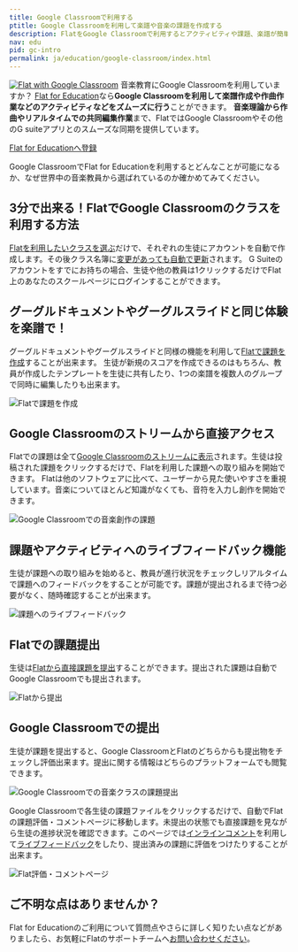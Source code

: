 ```yaml
---
title: Google Classroomで利用する
ptitle: Google Classroomを利用して楽譜や音楽の課題を作成する
description: FlatをGoogle Classroomで利用するとアクティビティや課題、楽譜が簡単に作成できます。音楽理論から作曲や共同楽譜編集まで可能になります。FlatはGoogle Classroomと同期できるものの中でも最高のプラットフォームです。
nav: edu
pid: gc-intro
permalink: ja/education/google-classroom/index.html
---
```


<a class="fll" href="https://flat.io/edu/signup?ref=help-gc&gclassroom=true"><img src="https://flat.io/img/logo-classroom-square-shadow.svg" alt="Flat with Google Classroom" style="border:0"></a>
音楽教育にGoogle Classroomを利用していますか？
[Flat for Education](https://flat.io/ja/edu)なら**Google Classroomを利用して楽譜作成や作曲作業などのアクティビティなどをズムーズに行う**ことができます。
**音楽理論から作曲やリアルタイムでの共同編集作業**まで、FlatではGoogle Classroomやその他のG suiteアプリとのスムーズな同期を提供しています。

<div class="btn-cta-wrapper"><a href="https://flat.io/edu/signup?ref=help-gc&gclassroom=true" class="btn-cta-site">Flat for Educationへ登録</a></div>

Google ClassroomでFlat for Educationを利用するとどんなことが可能になるか、なぜ世界中の音楽教員から選ばれているのか確かめてみてください。
<br>

## 3分で出来る！FlatでGoogle Classroomのクラスを利用する方法

[Flatを利用したいクラスを選ぶ](/help/en/education/google-classroom/setup-course.html)だけで、それぞれの生徒にアカウントを自動で作成します。その後クラス名簿に[変更があっても自動で更新](/help/en/education/google-classroom/faq.html#what-is-the--instant-roster-update)されます。
G Suiteのアカウントをすでにお持ちの場合、生徒や他の教員は1クリックするだけでFlat上のあなたのスクールページにログインすることができます。
<br>


## グーグルドキュメントやグーグルスライドと同じ体験を楽譜で！

グーグルドキュメントやグーグルスライドと同様の機能を利用して[Flatで課題を作成](/help/en/education/google-classroom/create-music-notation-assignment.html)することが出来ます。
生徒が新規のスコアを作成できるのはもちろん、教員が作成したテンプレートを生徒に共有したり、1つの楽譜を複数人のグループで同時に編集したりも出来ます。

![Flatで課題を作成](/help/assets/img/edu-ja/class-new-assignment-pick-type.png)
<br>


## Google Classroomのストリームから直接アクセス

Flatでの課題は全て[Google Classroomのストリームに表示](/help/en/education/google-classroom/student-experience.html)されます。生徒は投稿された課題をクリックするだけで、Flatを利用した課題への取り組みを開始できます。
Flatは他のソフトウェアに比べて、ユーザーから見た使いやすさを重視しています。音楽についてほとんど知識がなくても、音符を入力し創作を開始できます。

![Google Classroomでの音楽創作の課題](/help/assets/img/edu-ja/gc-stream-student.png)
<br>


## 課題やアクティビティへのライブフィードバック機能

生徒が課題への取り組みを始めると、教員が進行状況をチェックしリアルタイムで課題へのフィードバックをすることが可能です。課題が提出されるまで待つ必要がなく、随時確認することが出来ます。

![課題へのライブフィードバック](/help/assets/img/edu-ja/editor-inline-comment.png)
<br>


## Flatでの課題提出

生徒は[Flatから直接課題を提出](/help/en/education/google-classroom/student-experience.html#turn-in)することができます。提出された課題は自動でGoogle Classroomでも提出されます。

![Flatから提出](/help/assets/img/edu-ja/editor-student-turnin-button.png)
<br>


## Google Classroomでの提出

生徒が課題を提出すると、Google ClassroomとFlatのどちらからも提出物をチェックし評価出来ます。提出に関する情報はどちらのプラットフォームでも閲覧できます。

![Google Classroomでの音楽クラスの課題提出](/help/assets/img/edu-ja/gc-assignment-done.png)

Google Classroomで各生徒の課題ファイルをクリックするだけで、自動でFlatの課題評価・コメントページに移動します。未提出の状態でも直接課題を見ながら生徒の進捗状況を確認できます。このページでは[インラインコメント](/help/en/music-notation-software/inline-comments.html)を利用して[ライブフィードバック](#live-feedback-during-the-activity)をしたり、提出済みの課題に評価をつけたりすることが出来ます。

![Flat評価・コメントページ](/help/assets/img/edu-ja/assignment-review-inline-comment.png)
<br>


## ご不明な点はありませんか？

Flat for Educationのご利用について質問点やさらに詳しく知りたい点などがありましたら、お気軽にFlatのサポートチームへ[お問い合わせください](/help/support)。
